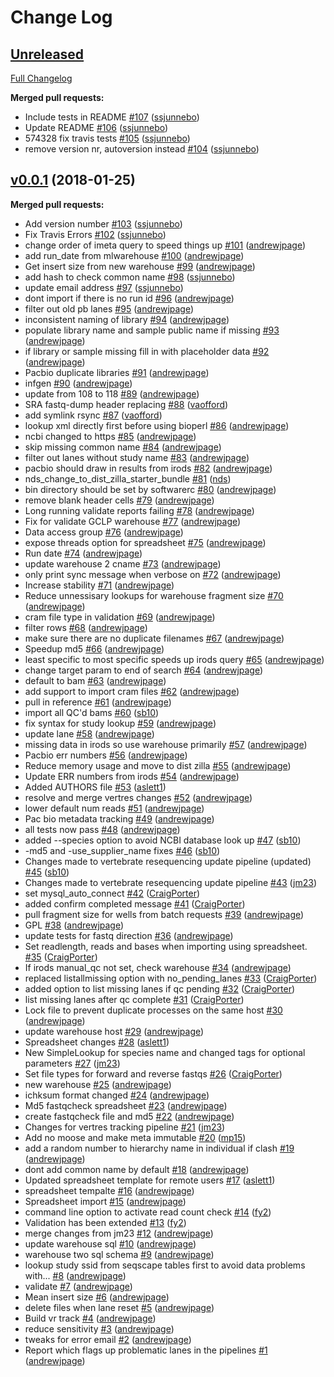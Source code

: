 # Change Log

## [Unreleased](https://github.com/sanger-pathogens/update_pipeline/tree/HEAD)

[Full Changelog](https://github.com/sanger-pathogens/update_pipeline/compare/v0.0.1...HEAD)

**Merged pull requests:**

- Include tests in README [\#107](https://github.com/sanger-pathogens/update_pipeline/pull/107) ([ssjunnebo](https://github.com/ssjunnebo))
- Update README [\#106](https://github.com/sanger-pathogens/update_pipeline/pull/106) ([ssjunnebo](https://github.com/ssjunnebo))
- 574328 fix travis tests [\#105](https://github.com/sanger-pathogens/update_pipeline/pull/105) ([ssjunnebo](https://github.com/ssjunnebo))
- remove version nr, autoversion instead [\#104](https://github.com/sanger-pathogens/update_pipeline/pull/104) ([ssjunnebo](https://github.com/ssjunnebo))

## [v0.0.1](https://github.com/sanger-pathogens/update_pipeline/tree/v0.0.1) (2018-01-25)
**Merged pull requests:**

- Add version number [\#103](https://github.com/sanger-pathogens/update_pipeline/pull/103) ([ssjunnebo](https://github.com/ssjunnebo))
- Fix Travis Errors [\#102](https://github.com/sanger-pathogens/update_pipeline/pull/102) ([ssjunnebo](https://github.com/ssjunnebo))
- change order of imeta query to speed things up [\#101](https://github.com/sanger-pathogens/update_pipeline/pull/101) ([andrewjpage](https://github.com/andrewjpage))
- add run\_date from mlwarehouse [\#100](https://github.com/sanger-pathogens/update_pipeline/pull/100) ([andrewjpage](https://github.com/andrewjpage))
- Get insert size from new warehouse [\#99](https://github.com/sanger-pathogens/update_pipeline/pull/99) ([andrewjpage](https://github.com/andrewjpage))
- add hash to check common name [\#98](https://github.com/sanger-pathogens/update_pipeline/pull/98) ([ssjunnebo](https://github.com/ssjunnebo))
- update email address [\#97](https://github.com/sanger-pathogens/update_pipeline/pull/97) ([ssjunnebo](https://github.com/ssjunnebo))
- dont import if there is no run id [\#96](https://github.com/sanger-pathogens/update_pipeline/pull/96) ([andrewjpage](https://github.com/andrewjpage))
- filter out old pb lanes [\#95](https://github.com/sanger-pathogens/update_pipeline/pull/95) ([andrewjpage](https://github.com/andrewjpage))
- inconsistent naming of library [\#94](https://github.com/sanger-pathogens/update_pipeline/pull/94) ([andrewjpage](https://github.com/andrewjpage))
- populate library name and sample public name if missing [\#93](https://github.com/sanger-pathogens/update_pipeline/pull/93) ([andrewjpage](https://github.com/andrewjpage))
- if library or sample missing fill in with placeholder data [\#92](https://github.com/sanger-pathogens/update_pipeline/pull/92) ([andrewjpage](https://github.com/andrewjpage))
- Pacbio duplicate libraries [\#91](https://github.com/sanger-pathogens/update_pipeline/pull/91) ([andrewjpage](https://github.com/andrewjpage))
- infgen [\#90](https://github.com/sanger-pathogens/update_pipeline/pull/90) ([andrewjpage](https://github.com/andrewjpage))
- update from 108 to 118 [\#89](https://github.com/sanger-pathogens/update_pipeline/pull/89) ([andrewjpage](https://github.com/andrewjpage))
- SRA fastq-dump header replacing [\#88](https://github.com/sanger-pathogens/update_pipeline/pull/88) ([vaofford](https://github.com/vaofford))
- add symlink rsync [\#87](https://github.com/sanger-pathogens/update_pipeline/pull/87) ([vaofford](https://github.com/vaofford))
- lookup xml directly first before using bioperl [\#86](https://github.com/sanger-pathogens/update_pipeline/pull/86) ([andrewjpage](https://github.com/andrewjpage))
- ncbi changed to https [\#85](https://github.com/sanger-pathogens/update_pipeline/pull/85) ([andrewjpage](https://github.com/andrewjpage))
- skip missing common name [\#84](https://github.com/sanger-pathogens/update_pipeline/pull/84) ([andrewjpage](https://github.com/andrewjpage))
- filter out lanes without study name [\#83](https://github.com/sanger-pathogens/update_pipeline/pull/83) ([andrewjpage](https://github.com/andrewjpage))
- pacbio should draw in results from irods [\#82](https://github.com/sanger-pathogens/update_pipeline/pull/82) ([andrewjpage](https://github.com/andrewjpage))
- nds\_change\_to\_dist\_zilla\_starter\_bundle [\#81](https://github.com/sanger-pathogens/update_pipeline/pull/81) ([nds](https://github.com/nds))
- bin directory should be set by softwarerc [\#80](https://github.com/sanger-pathogens/update_pipeline/pull/80) ([andrewjpage](https://github.com/andrewjpage))
- remove blank header cells [\#79](https://github.com/sanger-pathogens/update_pipeline/pull/79) ([andrewjpage](https://github.com/andrewjpage))
- Long running validate reports failing [\#78](https://github.com/sanger-pathogens/update_pipeline/pull/78) ([andrewjpage](https://github.com/andrewjpage))
- Fix for validate GCLP warehouse [\#77](https://github.com/sanger-pathogens/update_pipeline/pull/77) ([andrewjpage](https://github.com/andrewjpage))
- Data access group [\#76](https://github.com/sanger-pathogens/update_pipeline/pull/76) ([andrewjpage](https://github.com/andrewjpage))
- expose threads option for spreadsheet [\#75](https://github.com/sanger-pathogens/update_pipeline/pull/75) ([andrewjpage](https://github.com/andrewjpage))
- Run date [\#74](https://github.com/sanger-pathogens/update_pipeline/pull/74) ([andrewjpage](https://github.com/andrewjpage))
- update warehouse 2 cname [\#73](https://github.com/sanger-pathogens/update_pipeline/pull/73) ([andrewjpage](https://github.com/andrewjpage))
- only print sync message when verbose on [\#72](https://github.com/sanger-pathogens/update_pipeline/pull/72) ([andrewjpage](https://github.com/andrewjpage))
- Increase stability [\#71](https://github.com/sanger-pathogens/update_pipeline/pull/71) ([andrewjpage](https://github.com/andrewjpage))
- Reduce unnessisary lookups for warehouse fragment size [\#70](https://github.com/sanger-pathogens/update_pipeline/pull/70) ([andrewjpage](https://github.com/andrewjpage))
- cram file type in validation [\#69](https://github.com/sanger-pathogens/update_pipeline/pull/69) ([andrewjpage](https://github.com/andrewjpage))
- filter rows [\#68](https://github.com/sanger-pathogens/update_pipeline/pull/68) ([andrewjpage](https://github.com/andrewjpage))
- make sure there are no duplicate filenames [\#67](https://github.com/sanger-pathogens/update_pipeline/pull/67) ([andrewjpage](https://github.com/andrewjpage))
- Speedup md5 [\#66](https://github.com/sanger-pathogens/update_pipeline/pull/66) ([andrewjpage](https://github.com/andrewjpage))
- least specific to most specific speeds up irods query [\#65](https://github.com/sanger-pathogens/update_pipeline/pull/65) ([andrewjpage](https://github.com/andrewjpage))
- change target param to end of search [\#64](https://github.com/sanger-pathogens/update_pipeline/pull/64) ([andrewjpage](https://github.com/andrewjpage))
- default to bam [\#63](https://github.com/sanger-pathogens/update_pipeline/pull/63) ([andrewjpage](https://github.com/andrewjpage))
- add support to import cram files [\#62](https://github.com/sanger-pathogens/update_pipeline/pull/62) ([andrewjpage](https://github.com/andrewjpage))
- pull in reference [\#61](https://github.com/sanger-pathogens/update_pipeline/pull/61) ([andrewjpage](https://github.com/andrewjpage))
- import all QC'd bams [\#60](https://github.com/sanger-pathogens/update_pipeline/pull/60) ([sb10](https://github.com/sb10))
- fix syntax for study lookup [\#59](https://github.com/sanger-pathogens/update_pipeline/pull/59) ([andrewjpage](https://github.com/andrewjpage))
- update lane [\#58](https://github.com/sanger-pathogens/update_pipeline/pull/58) ([andrewjpage](https://github.com/andrewjpage))
- missing data in irods so use warehouse primarily [\#57](https://github.com/sanger-pathogens/update_pipeline/pull/57) ([andrewjpage](https://github.com/andrewjpage))
- Pacbio err numbers [\#56](https://github.com/sanger-pathogens/update_pipeline/pull/56) ([andrewjpage](https://github.com/andrewjpage))
- Reduce memory usage and move to dist zilla [\#55](https://github.com/sanger-pathogens/update_pipeline/pull/55) ([andrewjpage](https://github.com/andrewjpage))
- Update ERR numbers from irods [\#54](https://github.com/sanger-pathogens/update_pipeline/pull/54) ([andrewjpage](https://github.com/andrewjpage))
- Added AUTHORS file [\#53](https://github.com/sanger-pathogens/update_pipeline/pull/53) ([aslett1](https://github.com/aslett1))
- resolve and merge vertres changes  [\#52](https://github.com/sanger-pathogens/update_pipeline/pull/52) ([andrewjpage](https://github.com/andrewjpage))
- lower default num reads [\#51](https://github.com/sanger-pathogens/update_pipeline/pull/51) ([andrewjpage](https://github.com/andrewjpage))
- Pac bio metadata tracking [\#49](https://github.com/sanger-pathogens/update_pipeline/pull/49) ([andrewjpage](https://github.com/andrewjpage))
- all tests now pass [\#48](https://github.com/sanger-pathogens/update_pipeline/pull/48) ([andrewjpage](https://github.com/andrewjpage))
- added --species option to avoid NCBI database look up [\#47](https://github.com/sanger-pathogens/update_pipeline/pull/47) ([sb10](https://github.com/sb10))
- -md5 and -use\_supplier\_name fixes [\#46](https://github.com/sanger-pathogens/update_pipeline/pull/46) ([sb10](https://github.com/sb10))
- Changes made to vertebrate resequencing update pipeline \(updated\) [\#45](https://github.com/sanger-pathogens/update_pipeline/pull/45) ([sb10](https://github.com/sb10))
- Changes made to vertebrate resequencing update pipeline [\#43](https://github.com/sanger-pathogens/update_pipeline/pull/43) ([jm23](https://github.com/jm23))
- set mysql\_auto\_connect [\#42](https://github.com/sanger-pathogens/update_pipeline/pull/42) ([CraigPorter](https://github.com/CraigPorter))
- added confirm completed message [\#41](https://github.com/sanger-pathogens/update_pipeline/pull/41) ([CraigPorter](https://github.com/CraigPorter))
- pull fragment size for wells from batch requests [\#39](https://github.com/sanger-pathogens/update_pipeline/pull/39) ([andrewjpage](https://github.com/andrewjpage))
- GPL [\#38](https://github.com/sanger-pathogens/update_pipeline/pull/38) ([andrewjpage](https://github.com/andrewjpage))
- update tests for fastq direction [\#36](https://github.com/sanger-pathogens/update_pipeline/pull/36) ([andrewjpage](https://github.com/andrewjpage))
- Set readlength, reads and bases when importing using spreadsheet. [\#35](https://github.com/sanger-pathogens/update_pipeline/pull/35) ([CraigPorter](https://github.com/CraigPorter))
- If irods manual\_qc not set, check warehouse [\#34](https://github.com/sanger-pathogens/update_pipeline/pull/34) ([andrewjpage](https://github.com/andrewjpage))
- replaced listallmissing option with no\_pending\_lanes [\#33](https://github.com/sanger-pathogens/update_pipeline/pull/33) ([CraigPorter](https://github.com/CraigPorter))
- added option to list missing lanes if qc pending [\#32](https://github.com/sanger-pathogens/update_pipeline/pull/32) ([CraigPorter](https://github.com/CraigPorter))
- list missing lanes after qc complete [\#31](https://github.com/sanger-pathogens/update_pipeline/pull/31) ([CraigPorter](https://github.com/CraigPorter))
- Lock file to prevent duplicate processes on the same host [\#30](https://github.com/sanger-pathogens/update_pipeline/pull/30) ([andrewjpage](https://github.com/andrewjpage))
- update warehouse host [\#29](https://github.com/sanger-pathogens/update_pipeline/pull/29) ([andrewjpage](https://github.com/andrewjpage))
- Spreadsheet changes [\#28](https://github.com/sanger-pathogens/update_pipeline/pull/28) ([aslett1](https://github.com/aslett1))
- New SimpleLookup for species name and changed tags for optional parameters [\#27](https://github.com/sanger-pathogens/update_pipeline/pull/27) ([jm23](https://github.com/jm23))
- Set file types for forward and reverse fastqs [\#26](https://github.com/sanger-pathogens/update_pipeline/pull/26) ([CraigPorter](https://github.com/CraigPorter))
- new warehouse [\#25](https://github.com/sanger-pathogens/update_pipeline/pull/25) ([andrewjpage](https://github.com/andrewjpage))
- ichksum format changed [\#24](https://github.com/sanger-pathogens/update_pipeline/pull/24) ([andrewjpage](https://github.com/andrewjpage))
- Md5 fastqcheck spreadsheet [\#23](https://github.com/sanger-pathogens/update_pipeline/pull/23) ([andrewjpage](https://github.com/andrewjpage))
- create fastqcheck file and md5 [\#22](https://github.com/sanger-pathogens/update_pipeline/pull/22) ([andrewjpage](https://github.com/andrewjpage))
- Changes for vertres tracking pipeline [\#21](https://github.com/sanger-pathogens/update_pipeline/pull/21) ([jm23](https://github.com/jm23))
- Add no moose and make meta immutable [\#20](https://github.com/sanger-pathogens/update_pipeline/pull/20) ([mp15](https://github.com/mp15))
- add a random number to hierarchy name in individual if clash [\#19](https://github.com/sanger-pathogens/update_pipeline/pull/19) ([andrewjpage](https://github.com/andrewjpage))
- dont add common name by default [\#18](https://github.com/sanger-pathogens/update_pipeline/pull/18) ([andrewjpage](https://github.com/andrewjpage))
- Updated spreadsheet template for remote users [\#17](https://github.com/sanger-pathogens/update_pipeline/pull/17) ([aslett1](https://github.com/aslett1))
- spreadsheet tempalte [\#16](https://github.com/sanger-pathogens/update_pipeline/pull/16) ([andrewjpage](https://github.com/andrewjpage))
- Spreadsheet import [\#15](https://github.com/sanger-pathogens/update_pipeline/pull/15) ([andrewjpage](https://github.com/andrewjpage))
- command line option to activate read count check [\#14](https://github.com/sanger-pathogens/update_pipeline/pull/14) ([fy2](https://github.com/fy2))
- Validation has been extended [\#13](https://github.com/sanger-pathogens/update_pipeline/pull/13) ([fy2](https://github.com/fy2))
- merge changes from jm23 [\#12](https://github.com/sanger-pathogens/update_pipeline/pull/12) ([andrewjpage](https://github.com/andrewjpage))
- update warehouse sql [\#10](https://github.com/sanger-pathogens/update_pipeline/pull/10) ([andrewjpage](https://github.com/andrewjpage))
- warehouse two sql schema [\#9](https://github.com/sanger-pathogens/update_pipeline/pull/9) ([andrewjpage](https://github.com/andrewjpage))
- lookup study ssid from seqscape tables first to avoid data problems with... [\#8](https://github.com/sanger-pathogens/update_pipeline/pull/8) ([andrewjpage](https://github.com/andrewjpage))
- validate [\#7](https://github.com/sanger-pathogens/update_pipeline/pull/7) ([andrewjpage](https://github.com/andrewjpage))
- Mean insert size [\#6](https://github.com/sanger-pathogens/update_pipeline/pull/6) ([andrewjpage](https://github.com/andrewjpage))
- delete files when lane reset [\#5](https://github.com/sanger-pathogens/update_pipeline/pull/5) ([andrewjpage](https://github.com/andrewjpage))
- Build vr track [\#4](https://github.com/sanger-pathogens/update_pipeline/pull/4) ([andrewjpage](https://github.com/andrewjpage))
- reduce sensitivity [\#3](https://github.com/sanger-pathogens/update_pipeline/pull/3) ([andrewjpage](https://github.com/andrewjpage))
- tweaks for error email [\#2](https://github.com/sanger-pathogens/update_pipeline/pull/2) ([andrewjpage](https://github.com/andrewjpage))
- Report which flags up problematic lanes in the pipelines [\#1](https://github.com/sanger-pathogens/update_pipeline/pull/1) ([andrewjpage](https://github.com/andrewjpage))

